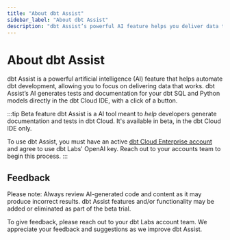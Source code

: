 ```yaml
--- 
title: "About dbt Assist" 
sidebar_label: "About dbt Assist" 
description: "dbt Assist’s powerful AI feature helps you deliver data that works." 
---
```


# About dbt Assist <Lifecycle status='beta'/> 

dbt Assist is a powerful artificial intelligence (AI) feature that helps automate dbt development, allowing you to focus on delivering data that works. dbt Assist’s AI generates tests and documentation for your dbt SQL and Python models directly in the dbt Cloud IDE, with a click of a button.

:::tip Beta feature
dbt Assist is a AI tool meant to _help_ developers generate documentation and tests in dbt Cloud. It's available in beta, in the dbt Cloud IDE only.

To use dbt Assist, you must have an active [dbt Cloud Enterprise account](https://www.getdbt.com/pricing) and agree to use dbt Labs' OpenAI key. Reach out to your accounts team to begin this process.
:::

<Lightbox src="/img/docs/dbt-cloud/cloud-ide/dbt-assist-doc.gif" width="100%" title="Use dbt Assist, a powerful AI feature, to automatically generate tests and documentation in the dbt Cloud IDE." />

## Feedback

Please note: Always review AI-generated code and content as it may produce incorrect results. dbt Assist features and/or functionality may be added or eliminated as part of the beta trial.

To give feedback, please reach out to your dbt Labs account team. We appreciate your feedback and suggestions as we improve dbt Assist.
